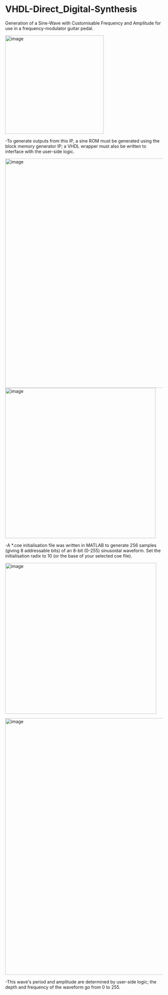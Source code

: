 # VHDL-Direct_Digital-Synthesis
Generation of a Sine-Wave with Customisable Frequency and Amplitude for use in a frequency-modulator guitar pedal.</b>

<img width="315" alt="image" src="https://github.com/user-attachments/assets/232506b4-df9c-4508-b2ed-d6f9ae5ebbb5" /></b>

-To generate outputs from this IP, a sine ROM must be generated using the block memory generator IP; a VHDL wrapper must also be written to interface with the user-side logic.

<img width="734" alt="image" src="https://github.com/user-attachments/assets/478f0f1d-5ebd-4976-ba40-bddbaffdf644" />
<img width="481" alt="image" src="https://github.com/user-attachments/assets/1ba6dec6-0bda-4a24-9ceb-54ebc3adc17b" /></b>

-A *.coe initialisation file was written in MATLAB to generate 256 samples (giving 8 addressable bits) of an 8-bit (0-255) sinusoidal waveform. Set the initialisation radix to 10 (or the base of your selected coe file).</b>

<img width="483" alt="image" src="https://github.com/user-attachments/assets/a36c4337-e18d-4783-80b2-446156a08ff9" />

<img width="821" alt="image" src="https://github.com/user-attachments/assets/54572062-2fb2-46a1-a41e-7488b6f2d2ce" /></b>


-This wave's period and amplitude are determined by user-side logic; the depth and frequency of the waveform go from 0 to 255.



